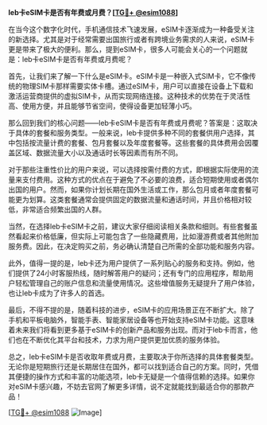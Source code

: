 **leb卡eSIM卡是否有年费或月费？[[TG💪+ @esim1088](https://t.me/s/esim1088)]**

在当今这个数字化时代，手机通信技术飞速发展，eSIM卡逐渐成为一种备受关注的新选择。尤其是对于经常需要出国旅行或者有跨境业务需求的人来说，eSIM卡更是带来了极大的便利。那么，提到eSIM卡，很多人可能会关心的一个问题就是：leb卡eSIM卡是否有年费或月费呢？

首先，让我们来了解一下什么是eSIM卡。eSIM卡是一种嵌入式SIM卡，它不像传统的物理SIM卡那样需要实体卡槽。通过eSIM卡，用户可以直接在设备上下载和激活运营商提供的虚拟SIM卡，从而实现网络连接。这种技术的优势在于灵活性高、使用方便，并且能够节省空间，使得设备更加轻薄小巧。

那么回到我们的核心问题——leb卡eSIM卡是否有年费或月费呢？答案是：这取决于具体的套餐和服务类型。一般来说，leb卡提供多种不同的套餐供用户选择，其中包括按流量计费的套餐、包月套餐以及年度套餐等。这些套餐的具体费用会因覆盖区域、数据流量大小以及通话时长等因素而有所不同。

对于那些注重性价比的用户来说，可以选择按需付费的方式，即根据实际使用的流量来支付费用。这种方式的优点在于避免了不必要的浪费，适合短期使用或者偶尔出国的用户。然而，如果你计划长期在国外生活或工作，那么包月或者年度套餐可能更为划算。这类套餐通常会提供固定的数据流量和通话时间，并且价格相对较低，非常适合频繁出国的人群。

当然，在选择leb卡eSIM卡之前，建议大家仔细阅读相关条款和细则。有些套餐虽然看起来价格低廉，但实际上可能包含了一些隐藏费用，比如漫游费或者其他附加服务费。因此，在决定购买之前，务必确认清楚自己所需的全部功能和服务内容。

此外，值得一提的是，leb卡还为用户提供了一系列贴心的服务和支持。例如，他们提供了24小时客服热线，随时解答用户的疑问；还有专门的应用程序，帮助用户轻松管理自己的账户信息和流量使用情况。这些增值服务无疑提升了用户体验，也让leb卡成为了许多人的首选。

最后，不得不提的是，随着科技的进步，eSIM卡的应用场景正在不断扩大。除了手机和平板电脑外，智能手表、智能家居设备等也开始支持eSIM卡功能。这意味着未来我们将看到更多基于eSIM卡的创新产品和服务出现。而对于leb卡而言，他们也在不断优化其平台和技术，力求为用户提供更加优质的服务体验。

总之，leb卡eSIM卡是否收取年费或月费，主要取决于你所选择的具体套餐类型。无论你是短期旅行还是长期居住在国外，都可以找到适合自己的方案。同时，凭借其便捷的操作方式和丰富的功能选项，leb卡无疑是一个值得信赖的选择。如果你对eSIM卡感兴趣，不妨去官网了解更多详情，说不定就能找到最适合你的那款产品！

[[TG💪+ @esim1088](https://t.me/s/esim1088) ![Image](https://i.postimg.cc/4NQfJmqS/Snipaste-2025-05-13-00-14-12.png)]